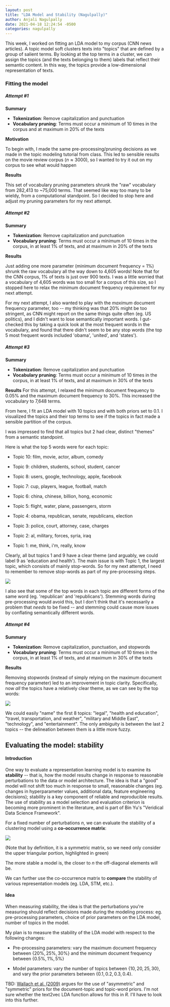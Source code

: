 ```yaml
---
layout: post
title: "LDA Model and Stability (Nagulpally)"
author: Anjali Nagulpally
date: 2021-04-18 12:24:54 -0500
categories: nagulpally
---
```



This week, I worked on fitting an LDA model to my corpus (CNN news articles). A topic model soft clusters texts into "topics" that are defined by a group of salient terms. By looking at the top terms in a cluster, we can assign the topics (and the texts belonging to them) labels that reflect their semantic content. In this way, the topics provide a low-dimensional representation of texts.

### Fitting the model

##### Attempt #1

**Summary**

* **Tokenization**: Remove capitalization and punctuation
* **Vocabulary pruning**: Terms must occur a minimum of 10 times in the corpus and at maximum in 20% of the texts

**Motivation**

To begin with, I made the same pre-processing/pruning decisions as we made in the topic modeling tutorial from class. This led to sensible results on the movie review corpus ($n \approx 3000$), so I wanted to try it out on my corpus to see what would happen

**Results**

This set of vocabulary pruning parameters shrunk the "raw" vocabulary from 282,413 to ~75,000 terms. That seemed like way too many to be wieldy, from a computational standpoint. So I decided to stop here and adjust my pruning parameters for my next attempt.

##### Attempt #2

**Summary**

* **Tokenization**: Remove capitalization and punctuation
* **Vocabulary pruning**: Terms must occur a minimum of 10 times in the corpus, in at least 1% of texts, and at maximum in 20% of the texts

**Results**

Just adding one more parameter (minimum document frequency = 1%) shrunk the raw vocabulary all the way down to 4,605 words! Note that for the CNN corpus, 1% of texts is just over 900 texts. I was a little worried that a vocabulary of 4,605 words was too small for a corpus of this size, so I stopped here to relax the minimum document frequency requirement for my next attempt.

For my next attempt, I also wanted to play with the *maximum* document frequency parameter, too -- my thinking was that 20% might be too stringent, as CNN might report on the same things quite often (eg. US politics), and I didn't want to lose semantically important words. I gut-checked this by taking a quick look at the most frequent words in the vocabulary, and found that there didn't seem to be any stop words (the top 5 most frequent words included 'obama', 'united', and 'states').

##### Attempt #3

**Summary**

* **Tokenization**: Remove capitalization and punctuation
* **Vocabulary pruning**: Terms must occur a minimum of 10 times in the corpus, in at least 1% of texts, and at maximum in 30% of the texts

**Results**
For this attempt, I relaxed the minimum document frequency to 0.05% and the maximum document frequency to 30%. This increased the vocabulary to 7,648 terms.

From here, I fit an LDA model with 10 topics and with both priors set to 0.1. I visualized the topics and their top terms to see if the topics in fact made a sensible partition of the corpus.

I was impressed to find that all topics but 2 had clear, distinct "themes" from a semantic standpoint.

Here is what the top 5 words were for each topic:

* Topic 10: film, movie, actor, album, comedy

* Topic 9: children, students, school, student, cancer

* Topic 8: users, google, technology, apple, facebook

* Topic 7: cup, players, league, football, match 

* Topic 6: china, chinese, billion, hong, economic

* Topic 5: flight, water, plane, passengers, storm

* Topic 4: obama, republican, senate, republicans, election

* Topic 3: police, court, attorney, case, charges

* Topic 2: al, military, forces, syria, iraq

* Topic 1: me, think, i'm, really, know

Clearly, all but topics 1 and 9 have a clear theme (and arguably, we could label 9 as 'education and health'). The main issue is with Topic 1, the largest topic, which consists of mainly stop-words. So for my next attempt, I need to remember to remove stop-words as part of my pre-processing steps.

![](https://github.com/douglas-r-rice/douglas-r-rice.github.io/blob/main/_posts/Anjali_topic1_stopwords.PNG?raw=TRUE)


I also see that some of the top words in each topic are different forms of the same word (eg. 'republican' and 'republicans'). Stemming words during pre-processing would avoid this, but I don't think that it's necessarily a problem that *needs* to be fixed -- and stemming could cause more issues by conflating semantically different words.

##### Attempt #4

**Summary** 

* **Tokenization**: Remove capitalization, punctuation, and stopwords
* **Vocabulary pruning**: Terms must occur a minimum of 10 times in the corpus, in at least 1% of texts, and at maximum in 30% of the texts

**Results**

Removing stopwords (instead of simply relying on the maximum document frequency parameter) led to an improvement in topic clarity. Specifically, now *all* the topics have a relatively clear theme, as we can see by the top words:

![](https://github.com/douglas-r-rice/douglas-r-rice.github.io/blob/main/_posts/Anjali_topwords.PNG?raw=TRUE)

We could easily "name" the first 8 topics: "legal", "health and education", "travel, transportation, and weather", "military and Middle East", "technology", and "entertainment". The only ambiguity is between the last 2 topics -- the delineation between them is a little more fuzzy.

## Evaluating the model: stability

#### Introduction 
One way to evaluate a representation learning model is to examine its **stability** -- that is, how the model results change in response to reasonable perturbations to the data or model architecture. The idea is that a "good" model will not shift too much in response to small, reasonable changes (eg. changes in hyperparameter values, additional data, feature engineering decisions); stability is a key component of reliable and reproducible results. The use of stability as a model selection and evaluation criterion is becoming more prominent in the literature, and is part of Bin Yu's "Veridical Data Science Framework".

For a fixed number of perturbations $n$, we can evaluate the stability of a clustering model using a **co-occurrence matrix**:

![](https://github.com/douglas-r-rice/douglas-r-rice.github.io/blob/main/_posts/Anjali_co-occurrence.png?raw=TRUE)

(Note that by definition, it is a symmetric matrix, so we need only consider the upper triangular portion, highlighted in green)

The more stable a model is, the closer to $n$ the off-diagonal elements will be.

We can further use the co-occurrence matrix to **compare** the stability of various representation models (eg. LDA, STM, etc.).

#### Idea

When measuring stability, the idea is that the perturbations you're measuring should reflect decisions made during the modeling process: eg. pre-processing parameters, choice of prior parameters on the LDA model, number of topics in the model. 

My plan is to measure the stability of the LDA model with respect to the following changes:

* Pre-processing parameters: vary the maximum document frequency between $\{20\%, 25\% , 30\%\}$ and the minimum document frequency between $\{0.5\%, 1\%, 5\%\}$

* Model parameters: vary the number of topics between $\{10, 20, 25, 30\}$, and vary the prior parameters between $\{0.1, 0.2, 0.3, 0.4\}$.

TBD: [Wallach et al. (2009)](https://dirichlet.net/pdf/wallach09rethinking.pdf) argues for the use of "asymmetric" and "symmetric" priors for the document-topic and topic-word priors. I'm not sure whether the text2vec LDA function allows for this in $R$. I'll have to look into this further.
